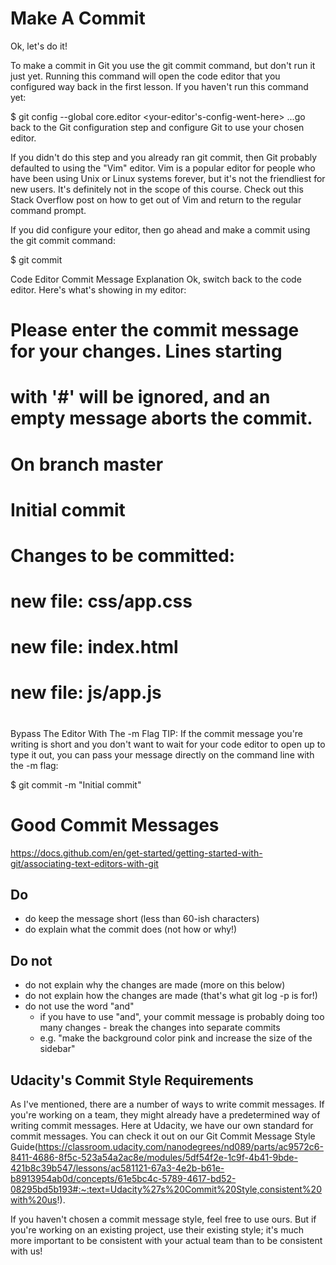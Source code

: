 # Make A Commit
Ok, let's do it!

To make a commit in Git you use the git commit command, but don't run it just yet. Running this command will open the code editor that you configured way back in the first lesson. If you haven't run this command yet:

$ git config --global core.editor <your-editor's-config-went-here>
...go back to the Git configuration step and configure Git to use your chosen editor.

If you didn't do this step and you already ran git commit, then Git probably defaulted to using the "Vim" editor. Vim is a popular editor for people who have been using Unix or Linux systems forever, but it's not the friendliest for new users. It's definitely not in the scope of this course. Check out this Stack Overflow post on how to get out of Vim and return to the regular command prompt.

If you did configure your editor, then go ahead and make a commit using the git commit command:

$ git commit


Code Editor Commit Message Explanation
Ok, switch back to the code editor. Here's what's showing in my editor:


# Please enter the commit message for your changes. Lines starting
# with '#' will be ignored, and an empty message aborts the commit.
# On branch master
#
# Initial commit
#
# Changes to be committed:
#    new file:   css/app.css
#    new file:   index.html
#    new file:   js/app.js
#

Bypass The Editor With The -m Flag
TIP: If the commit message you're writing is short and you don't want to wait for your code editor to open up to type it out, you can pass your message directly on the command line with the -m flag:

$ git commit -m "Initial commit"


# Good Commit Messages


https://docs.github.com/en/get-started/getting-started-with-git/associating-text-editors-with-git

## Do

* do keep the message short (less than 60-ish characters)
* do explain what the commit does (not how or why!)


## Do not

* do not explain why the changes are made (more on this below)
* do not explain how the changes are made (that's what git log -p is for!)
* do not use the word "and"
  * if you have to use "and", your commit message is probably doing too many changes - break the changes into separate commits
  * e.g. "make the background color pink and increase the size of the sidebar"


## Udacity's Commit Style Requirements
As I've mentioned, there are a number of ways to write commit messages. If you're working on a team, they might already have a predetermined way of writing commit messages. Here at Udacity, we have our own standard for commit messages. You can check it out on our Git Commit Message Style Guide(https://classroom.udacity.com/nanodegrees/nd089/parts/ac9572c6-8411-4686-8f5c-523a54a2ac8e/modules/5df54f2e-1c9f-4b41-9bde-421b8c39b547/lessons/ac581121-67a3-4e2b-b61e-b8913954ab0d/concepts/61e5bc4c-5789-4617-bd52-08295bd5b193#:~:text=Udacity%27s%20Commit%20Style,consistent%20with%20us!).

If you haven't chosen a commit message style, feel free to use ours. But if you're working on an existing project, use their existing style; it's much more important to be consistent with your actual team than to be consistent with us!
